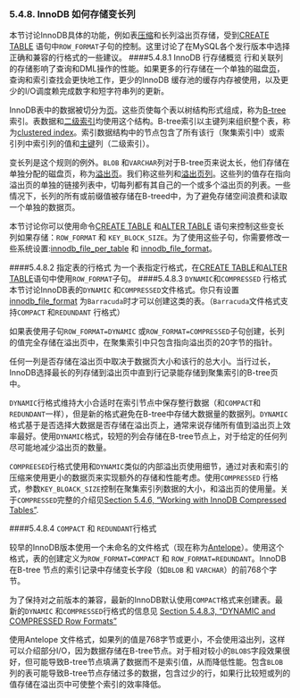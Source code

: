### 5.4.8. InnoDB 如何存储变长列
	
本节讨论InnoDB具体的功能，例如表[压缩][compression]和长列溢出页存储，受到[CREATE TABLE][13.01.17] 语句中`ROW_FORMAT`子句的控制。这里讨论了在MySQL各个发行版本中选择正确和兼容的行格式的一些建议。
####5.4.8.1 InnoDB 行存储概览
行和关联列的存储影响了查询和DML操作的性能。如果更多的行存储在一个单独的磁盘[页][page]，查询和索引查找会更快地工作，更少的InnoDB 缓存池的缓存内存被使用，以及更少的I/O调度赖完成数字和短字符串列的更新。

InnoDB表中的数据被切分为[页][page]。这些页使每个表以树结构形式组成，称为[B-tree] 索引。表数据和[二级索引][sencondary_indexes]均使用这个结构。B-tree索引以主键列来组织整个表，称为[clustered index][clustered_index]。索引数据结构中的节点包含了所有该行（聚集索引中）或索引列中索引列的值和[主键][primary_key]列（二级索引）。

变长列是这个规则的例外。`BLOB` 和`VARCHAR`列对于B-tree页来说太长，他们存储在单独分配的磁盘页，称为[溢出页][overflow_pages]。我们称这些列和[溢出页列][off-page_columns]。这些列的值存在指向溢出页的单独的链接列表中，切每列都有其自己的一个或多个溢出页的列表。一些情况下，长列的所有或前缀值被存储在B-treed中，为了避免存储空间浪费和读取一个单独的数据页。

本节讨论你可以使用命令[CREATE TABLE][13.01.17] 和[ALTER TABLE][13.01.07] 语句来控制这些变长列如果存储：`ROW_FORMAT` 和 `KEY_BLOCK_SIZE`。为了使用这些子句，你需要修改一些系统设置:[innodb_file_per_table][14.02.06] 和 [innodb_file_format][14.02.06.01]。

####5.4.8.2 指定表的行格式
为一个表指定行格式，在[CREATE TABLE][13.01.17]和[ALTER TABLE][13.01.07]语句中使用`ROW_FORMAT`子句。
####5.4.8.3 `DYNAMIC`和`COMPRESSED` 行格式
本节讨论InnoDB表的`DYNAMIC` 和`COMPRESSED`文件格式。你只有设置[innodb_file_format][14.02.06.01] 为`Barracuda`时才可以创建这类的表。（`Barracuda`文件格式支持`COMPACT` 和`REDUNDANT` 行格式）

如果表使用子句`ROW_FORMAT=DYNAMIC` 或`ROW_FORMAT=COMPRESSED`子句创建，长列的值完全存储在溢出页中，在聚集索引中只包含指向溢出页的20字节的指针。

任何一列是否存储在溢出页中取决于数据页大小和该行的总大小。当行过长，InnoDB选择最长的列存储到溢出页中直到行记录能存储到聚集索引的B-tree页中。

`DYNAMIC`行格式维持大小合适时在索引节点中保存整行数据（和`COMPACT`和`REDUNDANT`一样），但是新的格式避免在B-tree中存储大数据量的数据列。`DYNAMIC`格式基于是否选择大数据是否存储在溢出页上，通常来说存储所有值到溢出页上效率最好。使用`DYNAMIC`格式，较短的列会存储在B-tree节点上，对于给定的任何列尽可能地减少溢出页的数量。

`COMPREESED`行格式使用和`DYNAMIC`类似的内部溢出页使用细节，通过对表和索引的压缩来使用更小的数据页来实现额外的存储和性能考虑。使用`COMPRESSED` 行格式，参数`KEY_BLOACK_SIZE`控制在聚集索引列数据的大小，和溢出页的使用量。关于`COMPRESSED`完整的介绍见[Section 5.4.6, “Working with InnoDB Compressed Tables”][05.04.06].####5.4.8.4 `COMPACT` 和 `REDUNDANT`行格式
较早的InnoDB版本使用一个未命名的文件格式（现在称为[Antelope]）。使用这个格式，表的创建定义为`ROW_FORMAT=COMPACT` 和 `ROW_FORMAT=REDUNDANT`。InnoDB 在B-tree 节点的索引记录中存储变长字段（如`BLOB` 和 `VARCHAR`）的前768个字节。
为了保持对之前版本的兼容，最新的InnoDB默认使用`COMPACT`格式来创建表。最新的`DYNAMIC` 和`COMPRESSED`行格式的信息见 [Section 5.4.8.3, “DYNAMIC and COMPRESSED Row Formats”](#5.4.8.3) 
使用Antelope 文件格式，如果列的值是768字节或更小，不会使用溢出列，这样可以介绍部分I/O，因为数据存储在B-tree节点。对于相对较小的`BLOBS`字段效果很好，但可能导致B-tree节点填满了数据而不是索引值，从而降低性能。包含`BLOB`列的表可能导致B-tree节点存储过多的数据，包含过少的行，如果行比较短或列的值存储在溢出页中可使整个索引的效率降低。

[Antelope]:(../glossary.md#glos_Antelope)[compression]:(../glossary.md#glos_compression)
[page]:(../glossary.md#glos_page)
[B-tree]:(../glossary.md#glos_b_tree)[sencondary_indexes]:(../glossary.md#glos_sencondary_indexes)
[primary_key]:(../glossary.md#glos_primary_key)
[clustered_index]:(../glossary.md#glos_clustered_index)[overflow_pages]:(../glossary.md#glos_overflow_pages)
[off-page_columns]:(../glossary.md#glos_off-page_columns)[13.01.17]:(../Chapter_13/13.01.17_CREATE_TABLE_Syntax.md)
[13.01.07]:(../Chapter_13/13.01.17_ALTER_TABLE_Syntax.md)
[05.04.06]:(../Chapter_05/05.04.06_Working_with_InnoDB_Compressed_Tables.md)
[14.02.06]:(../Chapter_14/14.02.06_InnoDB_Startup_Options_and_System_Variables.md#innodb_file_per_table)[14.02.06.01]:(../Chapter_14/14.02.06_InnoDB_Startup_Options_and_System_Variables.md#innodb_file_format)

